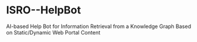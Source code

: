 # ISRO--HelpBot
AI-based Help Bot for Information Retrieval from a Knowledge Graph Based on Static/Dynamic Web Portal Content
